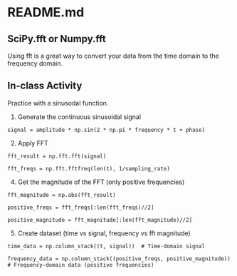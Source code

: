# README.md

## SciPy.fft or Numpy.fft
Using fft is a great way to convert your data from the time domain to the frequency domain.

## In-class Activity
Practice with a sinusodal function. 

1. Generate the continuous sinusoidal signal

```
signal = amplitude * np.sin(2 * np.pi * frequency * t + phase)
```

2. Apply FFT

```
fft_result = np.fft.fft(signal)
```

```
fft_freqs = np.fft.fftfreq(len(t), 1/sampling_rate)
```

4. Get the magnitude of the FFT (only positive frequencies)

```
fft_magnitude = np.abs(fft_result)
```

```
positive_freqs = fft_freqs[:len(fft_freqs)//2]
```

```
positive_magnitude = fft_magnitude[:len(fft_magnitude)//2]
```

5. Create dataset (time vs signal, frequency vs fft magnitude)

`time_data = np.column_stack((t, signal))  # Time-domain signal`

`frequency_data = np.column_stack((positive_freqs, positive_magnitude))  # Frequency-domain data (positive frequencies)`
